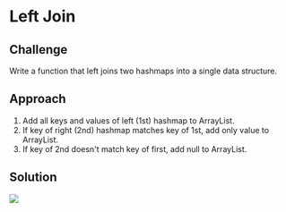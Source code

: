 # Left Join

## Challenge

Write a function that left joins two hashmaps into a single data structure. 

## Approach
1. Add all keys and values of left (1st) hashmap to ArrayList. 
2. If key of right (2nd) hashmap matches key of 1st, add only value to ArrayList.
3. If key of 2nd doesn't match key of first, add null to ArrayList.

## Solution

<img src="401/data_structures_algorithms/src/assets/left_join.jpg">
